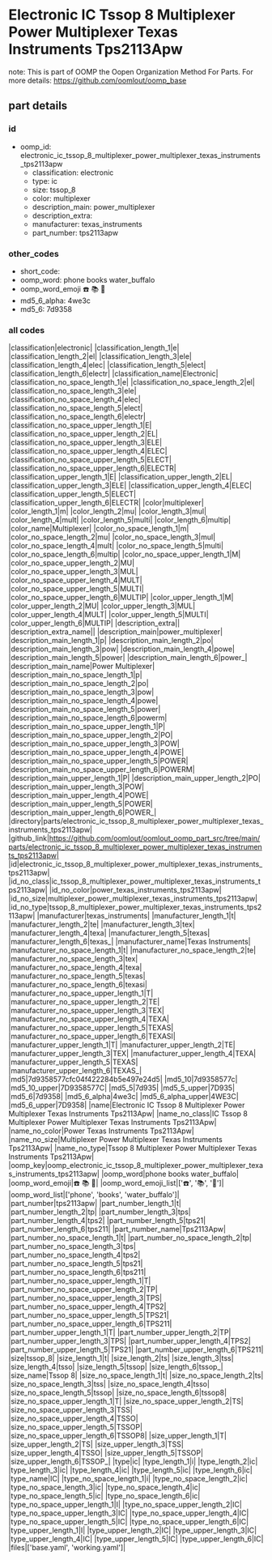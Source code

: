 # Electronic IC Tssop 8 Multiplexer Power Multiplexer Texas Instruments Tps2113Apw  

note: This is part of OOMP the Oopen Organization Method For Parts. For more details: https://github.com/oomlout/oomp_base

##  part details





### id
* oomp_id: electronic_ic_tssop_8_multiplexer_power_multiplexer_texas_instruments_tps2113apw
  * classification: electronic
  * type: ic
  * size: tssop_8
  * color: multiplexer
  * description_main: power_multiplexer
  * description_extra: 
  * manufacturer: texas_instruments
  * part_number: tps2113apw

### other_codes
* short_code: 
* oomp_word: phone books water_buffalo
* oomp_word_emoji :phone: :books: :water_buffalo:
* md5_6_alpha: 4we3c
* md5_6: 7d9358

### all codes 
|classification|electronic|
|classification_length_1|e|
|classification_length_2|el|
|classification_length_3|ele|
|classification_length_4|elec|
|classification_length_5|elect|
|classification_length_6|electr|
|classification_name|Electronic|
|classification_no_space_length_1|e|
|classification_no_space_length_2|el|
|classification_no_space_length_3|ele|
|classification_no_space_length_4|elec|
|classification_no_space_length_5|elect|
|classification_no_space_length_6|electr|
|classification_no_space_upper_length_1|E|
|classification_no_space_upper_length_2|EL|
|classification_no_space_upper_length_3|ELE|
|classification_no_space_upper_length_4|ELEC|
|classification_no_space_upper_length_5|ELECT|
|classification_no_space_upper_length_6|ELECTR|
|classification_upper_length_1|E|
|classification_upper_length_2|EL|
|classification_upper_length_3|ELE|
|classification_upper_length_4|ELEC|
|classification_upper_length_5|ELECT|
|classification_upper_length_6|ELECTR|
|color|multiplexer|
|color_length_1|m|
|color_length_2|mu|
|color_length_3|mul|
|color_length_4|mult|
|color_length_5|multi|
|color_length_6|multip|
|color_name|Multiplexer|
|color_no_space_length_1|m|
|color_no_space_length_2|mu|
|color_no_space_length_3|mul|
|color_no_space_length_4|mult|
|color_no_space_length_5|multi|
|color_no_space_length_6|multip|
|color_no_space_upper_length_1|M|
|color_no_space_upper_length_2|MU|
|color_no_space_upper_length_3|MUL|
|color_no_space_upper_length_4|MULT|
|color_no_space_upper_length_5|MULTI|
|color_no_space_upper_length_6|MULTIP|
|color_upper_length_1|M|
|color_upper_length_2|MU|
|color_upper_length_3|MUL|
|color_upper_length_4|MULT|
|color_upper_length_5|MULTI|
|color_upper_length_6|MULTIP|
|description_extra||
|description_extra_name||
|description_main|power_multiplexer|
|description_main_length_1|p|
|description_main_length_2|po|
|description_main_length_3|pow|
|description_main_length_4|powe|
|description_main_length_5|power|
|description_main_length_6|power_|
|description_main_name|Power Multiplexer|
|description_main_no_space_length_1|p|
|description_main_no_space_length_2|po|
|description_main_no_space_length_3|pow|
|description_main_no_space_length_4|powe|
|description_main_no_space_length_5|power|
|description_main_no_space_length_6|powerm|
|description_main_no_space_upper_length_1|P|
|description_main_no_space_upper_length_2|PO|
|description_main_no_space_upper_length_3|POW|
|description_main_no_space_upper_length_4|POWE|
|description_main_no_space_upper_length_5|POWER|
|description_main_no_space_upper_length_6|POWERM|
|description_main_upper_length_1|P|
|description_main_upper_length_2|PO|
|description_main_upper_length_3|POW|
|description_main_upper_length_4|POWE|
|description_main_upper_length_5|POWER|
|description_main_upper_length_6|POWER_|
|directory|parts/electronic_ic_tssop_8_multiplexer_power_multiplexer_texas_instruments_tps2113apw|
|github_link|https://github.com/oomlout/oomlout_oomp_part_src/tree/main/parts/electronic_ic_tssop_8_multiplexer_power_multiplexer_texas_instruments_tps2113apw|
|id|electronic_ic_tssop_8_multiplexer_power_multiplexer_texas_instruments_tps2113apw|
|id_no_class|ic_tssop_8_multiplexer_power_multiplexer_texas_instruments_tps2113apw|
|id_no_color|power_texas_instruments_tps2113apw|
|id_no_size|multiplexer_power_multiplexer_texas_instruments_tps2113apw|
|id_no_type|tssop_8_multiplexer_power_multiplexer_texas_instruments_tps2113apw|
|manufacturer|texas_instruments|
|manufacturer_length_1|t|
|manufacturer_length_2|te|
|manufacturer_length_3|tex|
|manufacturer_length_4|texa|
|manufacturer_length_5|texas|
|manufacturer_length_6|texas_|
|manufacturer_name|Texas Instruments|
|manufacturer_no_space_length_1|t|
|manufacturer_no_space_length_2|te|
|manufacturer_no_space_length_3|tex|
|manufacturer_no_space_length_4|texa|
|manufacturer_no_space_length_5|texas|
|manufacturer_no_space_length_6|texasi|
|manufacturer_no_space_upper_length_1|T|
|manufacturer_no_space_upper_length_2|TE|
|manufacturer_no_space_upper_length_3|TEX|
|manufacturer_no_space_upper_length_4|TEXA|
|manufacturer_no_space_upper_length_5|TEXAS|
|manufacturer_no_space_upper_length_6|TEXASI|
|manufacturer_upper_length_1|T|
|manufacturer_upper_length_2|TE|
|manufacturer_upper_length_3|TEX|
|manufacturer_upper_length_4|TEXA|
|manufacturer_upper_length_5|TEXAS|
|manufacturer_upper_length_6|TEXAS_|
|md5|7d9358577cfc04f422284b5e497e24d5|
|md5_10|7d9358577c|
|md5_10_upper|7D9358577C|
|md5_5|7d935|
|md5_5_upper|7D935|
|md5_6|7d9358|
|md5_6_alpha|4we3c|
|md5_6_alpha_upper|4WE3C|
|md5_6_upper|7D9358|
|name|Electronic IC Tssop 8 Multiplexer Power Multiplexer Texas Instruments Tps2113Apw|
|name_no_class|IC Tssop 8 Multiplexer Power Multiplexer Texas Instruments Tps2113Apw|
|name_no_color|Power Texas Instruments Tps2113Apw|
|name_no_size|Multiplexer Power Multiplexer Texas Instruments Tps2113Apw|
|name_no_type|Tssop 8 Multiplexer Power Multiplexer Texas Instruments Tps2113Apw|
|oomp_key|oomp_electronic_ic_tssop_8_multiplexer_power_multiplexer_texas_instruments_tps2113apw|
|oomp_word|phone books water_buffalo|
|oomp_word_emoji|:phone: :books: :water_buffalo:|
|oomp_word_emoji_list|[':phone:', ':books:', ':water_buffalo:']|
|oomp_word_list|['phone', 'books', 'water_buffalo']|
|part_number|tps2113apw|
|part_number_length_1|t|
|part_number_length_2|tp|
|part_number_length_3|tps|
|part_number_length_4|tps2|
|part_number_length_5|tps21|
|part_number_length_6|tps211|
|part_number_name|Tps2113Apw|
|part_number_no_space_length_1|t|
|part_number_no_space_length_2|tp|
|part_number_no_space_length_3|tps|
|part_number_no_space_length_4|tps2|
|part_number_no_space_length_5|tps21|
|part_number_no_space_length_6|tps211|
|part_number_no_space_upper_length_1|T|
|part_number_no_space_upper_length_2|TP|
|part_number_no_space_upper_length_3|TPS|
|part_number_no_space_upper_length_4|TPS2|
|part_number_no_space_upper_length_5|TPS21|
|part_number_no_space_upper_length_6|TPS211|
|part_number_upper_length_1|T|
|part_number_upper_length_2|TP|
|part_number_upper_length_3|TPS|
|part_number_upper_length_4|TPS2|
|part_number_upper_length_5|TPS21|
|part_number_upper_length_6|TPS211|
|size|tssop_8|
|size_length_1|t|
|size_length_2|ts|
|size_length_3|tss|
|size_length_4|tsso|
|size_length_5|tssop|
|size_length_6|tssop_|
|size_name|Tssop 8|
|size_no_space_length_1|t|
|size_no_space_length_2|ts|
|size_no_space_length_3|tss|
|size_no_space_length_4|tsso|
|size_no_space_length_5|tssop|
|size_no_space_length_6|tssop8|
|size_no_space_upper_length_1|T|
|size_no_space_upper_length_2|TS|
|size_no_space_upper_length_3|TSS|
|size_no_space_upper_length_4|TSSO|
|size_no_space_upper_length_5|TSSOP|
|size_no_space_upper_length_6|TSSOP8|
|size_upper_length_1|T|
|size_upper_length_2|TS|
|size_upper_length_3|TSS|
|size_upper_length_4|TSSO|
|size_upper_length_5|TSSOP|
|size_upper_length_6|TSSOP_|
|type|ic|
|type_length_1|i|
|type_length_2|ic|
|type_length_3|ic|
|type_length_4|ic|
|type_length_5|ic|
|type_length_6|ic|
|type_name|IC|
|type_no_space_length_1|i|
|type_no_space_length_2|ic|
|type_no_space_length_3|ic|
|type_no_space_length_4|ic|
|type_no_space_length_5|ic|
|type_no_space_length_6|ic|
|type_no_space_upper_length_1|I|
|type_no_space_upper_length_2|IC|
|type_no_space_upper_length_3|IC|
|type_no_space_upper_length_4|IC|
|type_no_space_upper_length_5|IC|
|type_no_space_upper_length_6|IC|
|type_upper_length_1|I|
|type_upper_length_2|IC|
|type_upper_length_3|IC|
|type_upper_length_4|IC|
|type_upper_length_5|IC|
|type_upper_length_6|IC|
|files|['base.yaml', 'working.yaml']|
